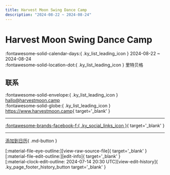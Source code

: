 ```yaml
---
title: Harvest Moon Swing Dance Camp
description: "2024-08-22 ~ 2024-08-24"
---
```


# Harvest Moon Swing Dance Camp 

:fontawesome-solid-calendar-days:{ .ky_list_leading_icon } 2024-08-22 ~ 2024-08-24  
:fontawesome-solid-location-dot:{ .ky_list_leading_icon } 里特贝格  

## 联系

:fontawesome-solid-envelope:{ .ky_list_leading_icon } <hallo@harvestmoon.camp>  
:fontawesome-solid-globe:{ .ky_list_leading_icon } <https://www.harvestmoon.camp>{ target='_blank' }  

---

 [:fontawesome-brands-facebook-f:{ .ky_social_links_icon }](https://www.facebook.com/harvestmoonswing){ target='_blank' }

---

[添加到日历](https://swing.news/ics/zh-Hans/2024/de/harvest-moon-swing-dance-camp-2024.ics){ .md-button }

<div class="ky_page_footer" markdown>
<div class="ky_page_footer_trailing" markdown="span">
[:material-file-eye-outline:][view-raw-source-file]{ target='_blank' }
[:material-file-edit-outline:][edit-info]{ target='_blank' }
</div>
<div class="ky_page_footer_leading" markdown="span">
[:material-clock-edit-outline: 2024-07-14 20:30 UTC][view-edit-history]{ .ky_page_footer_history_button target='_blank' }
</div>
</div>

[view-raw-source-file]: https://github.com/swingdance/events/blob/main/2024/de/harvest-moon-swing-dance-camp-2024.json "查看原始源文件"
[edit-info]: https://github.com/swingdance/events/issues/new?assignees=&labels=update+event&projects=&template=03-update_entity.yml&title=%5B2024%2Fde%5D%20Harvest%20Moon%20Swing%20Dance%20Camp&region=de&year=2024&id=harvest-moon-swing-dance-camp-2024&name=Harvest%20Moon%20Swing%20Dance%20Camp&org_id= "编辑信息"

[view-edit-history]: https://github.com/swingdance/events/commits/main/2024/de/harvest-moon-swing-dance-camp-2024.json "查看编辑历史"
